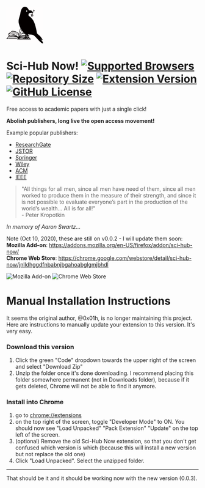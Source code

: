 ![Sci-Hub Now!](icons/96x96.png)

# Sci-Hub Now! [![Supported Browsers](https://img.shields.io/badge/supported%20browsers-firefox%20|%20chrome-informational?logo=pinboard&style=flat-square)](https://pypi.python.org/pypi/ansicolortags/) [![Repository Size](https://img.shields.io/github/repo-size/0x01h/sci-hub-now)](https://pypi.python.org/pypi/ansicolortags/) [![Extension Version](https://img.shields.io/github/manifest-json/v/0x01h/sci-hub-now?style=flat-square)](https://pypi.python.org/pypi/ansicolortags/) [![GitHub License](https://img.shields.io/github/license/0x01h/sci-hub-now?style=flat-square)](https://pypi.python.org/pypi/ansicolortags/)

Free access to academic papers with just a single click!<br>

**Abolish publishers, long live the open access movement!**<br>

Example popular publishers:

- [ResearchGate](https://researchgate.net)
- [JSTOR](https://jstor.org)
- [Springer](https://springer.com)
- [Wiley](https://onlinelibrary.wiley.com)
- [ACM](https://dl.acm.org)
- [IEEE](https://ieeexplore.ieee.org)

> "All things for all men, since all men have need of them, since all men worked to produce them in the measure of their strength, and since it is not possible to evaluate everyone’s part in the production of the world’s wealth… All is for all!"<br> - Peter Kropotkin

_In memory of Aaron Swartz..._

Note (Oct 10, 2020), these are still on v0.0.2 - I will update them soon:  
**Mozilla Add-on**: https://addons.mozilla.org/en-US/firefox/addon/sci-hub-now/<br>
**Chrome Web Store**: https://chrome.google.com/webstore/detail/sci-hub-now/jnlldhggdfnbabnjbgahoabglgmjbhdl

![Mozilla Add-on](https://img.shields.io/amo/v/sci-hub-now)
![Chrome Web Store](https://img.shields.io/chrome-web-store/v/jnlldhggdfnbabnjbgahoabglgmjbhdl)

# Manual Installation Instructions
It seems the original author, @0x01h, is no longer maintaining this project.  Here are instructions to manually update your extension to this version.  It's very easy.

### Download this version
1. Click the green "Code" dropdown towards the upper right of the screen and select "Download Zip"
2. Unzip the folder once it's done downloading.  I recommend placing this folder somewhere permanent (not in Downloads folder), because if it gets deleted, Chrome will not be able to find it anymore.

### Install into Chrome
1. go to [chrome://extensions](chrome://extensions)
2. on the top right of the screen, toggle "Developer Mode" to ON.  You should now see "Load Unpacked" "Pack Extension" "Update" on the top left of the screen.
3. (optional) Remove the old Sci-Hub Now extension, so that you don't get confused which version is which (because this will install a new version but not replace the old one)
4. Click "Load Unpacked".  Select the unzipped folder.

---

That should be it and it should be working now with the new version (0.0.3).

